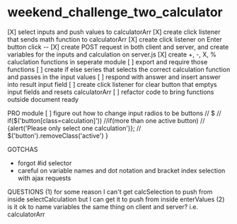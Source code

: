 # weekend_challenge_two_calculator

[X] select inputs and push values to calculatorArr
[X] create click listener that sends math function to calculatorArr
[X] create click listener on Enter button click --
[X] create POST request in both client and server, and create variables for the inputs and calculation on server.js
[X] create +, -, X, % caluclation functions in seperate module
[ ] export and require those functions
[ ] create if else series that selects the correct calculation function and passes in the input values
[ ] respond with answer and insert answer into result input field
[ ] create click listener for clear button that emptys input fields and resets calculatorArr
[ ] refactor code to bring functions outside document ready


PRO module
[ ] figure out how to change input radios to be buttons
    // $
    // if($('button[class=calculation]'))
    //if(more than one active button)
      // {alert('Please only select one calculation')};
      // $('button').removeClass('active') }




GOTCHAS
  * forgot #id selector
  * careful on variable names and dot notation and bracket index selection with ajax requests


QUESTIONS
 (1)  for some reason I can't get calcSelection to push from inside selectCalculation but I can get it to push from inside enterValues
 (2) is it ok to name variables the same thing on client and server? i.e. calculatorArr
